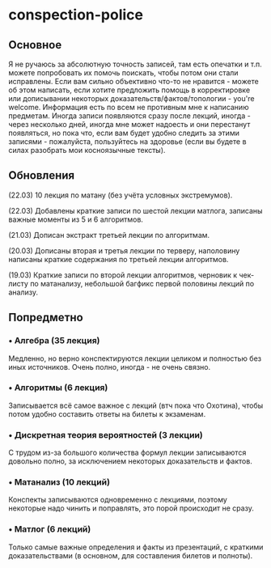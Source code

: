 # conspection-police

## Основное

Я не ручаюсь за абсолютную точность записей, там есть опечатки и т.п. можете попробовать их помочь поискать,
чтобы потом они стали исправлены. Если вам сильно объективно что-то не нравится - можете об этом написать, если хотите предложить помощь в корректировке или дописывании некоторых доказательств/фактов/топологии - you're welcome. 
Информация есть по всем не противным мне к написанию предметам. Иногда записи
появляются сразу после лекций, иногда - через несколько дней, иногда мне может надоесть и они перестанут 
появляться, но пока что, если вам будет удобно следить за этими записями - пожалуйста, пользуйтесь на здоровье
(если вы будете в силах разобрать мои косноязычные тексты).

## Обновления

(22.03) 10 лекция по матану (без учёта условных экстремумов).

(22.03) Добавлены краткие записи по шестой лекции матлога, записаны важные моменты из 5 и 6 алгоритмов.

(21.03) Дописан экстракт третьей лекции по алгоритмам. 

(20.03) Дописаны вторая и третья лекции по терверу, наполовину написаны краткие содержания по третьей лекции алгоритмов.

(19.03) Краткие записи по второй лекции алгоритмов, черновик к чек-листу по матанализу, небольшой багфикс первой половины лекций по анализу.

## Попредметно

### • Алгебра (35 лекция)

Медленно, но верно конспектируются лекции целиком и полностью без иных источников. Очень полно, иногда - не очень связно.

### • Алгоритмы (6 лекция)

Записывается всё самое важное с лекций (втч пока что Охотина), чтобы потом удобно составить ответы на билеты к экзаменам.

### • Дискретная теория вероятностей (3 лекции)

С трудом из-за большого количества формул лекции записываются довольно полно, за исключением некоторых доказательств и фактов.

### • Матанализ (10 лекций)

Конспекты записываются одновременно с лекциями, поэтому некоторые надо чинить и поправлять, это порой происходит не сразу.

### • Матлог (6 лекций)

Только самые важные определения и факты из презентаций, с краткими доказательствами (в основном, для составления билетов и полноты).
